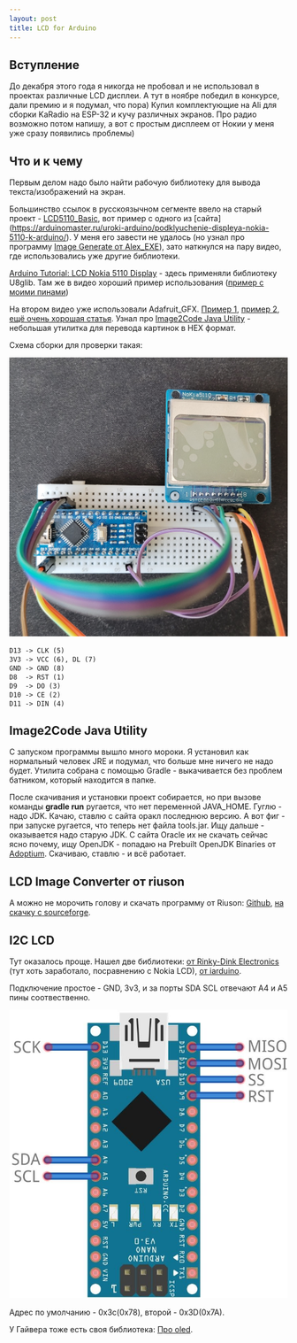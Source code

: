 ```yaml
---
layout: post
title: LCD for Arduino
---
```


## Вступление
До декабря этого года я никогда не пробовал и не использовал в проектах различные LCD дисплеи. А тут в ноябре победил в конкурсе, дали премию и я подумал, что пора) Купил комплектующие на Ali для сборки KaRadio на ESP-32 и кучу различных экранов. Про радио возможно потом напишу, а вот с простым дисплеем от Нокии у меня уже сразу появились проблемы)

## Что и к чему

Первым делом надо было найти рабочую библиотеку для вывода текста/изображений на экран.

Большинство ссылок в русскоязычном сегменте ввело на старый проект - [LCD5110_Basic](http://www.rinkydinkelectronics.com/library.php?id=44), вот пример с одного из [сайта] (https://arduinomaster.ru/uroki-arduino/podklyuchenie-displeya-nokia-5110-k-arduino/). У меня его завести не удалось (но узнал про программу [Image Generate от Alex_EXE](https://alex-exe.ru/programm/image-generate/)), зато наткнулся на пару видео, где использовались уже другие библиотеки.

[Arduino Tutorial: LCD Nokia 5110 Display](https://www.youtube.com/watch?v=1ZvY_lb6BoU) - здесь применяли библиотеку U8glib. Там же в видео хороший пример использования ([пример с моими пинами](https://github.com/OlegBezverhii/ArduinoProjects/blob/main/NokiaLCD/Display_LCD_Nokia_5110_U8GLIB.ino)) 


На втором видео уже использовали Adafruit_GFX. [Пример 1](https://robototehnika.ru/content/article/vvedenie-v-rabotu-s-graficheskimi-ekranami-na-arduino/), [пример 2](https://portal-pk.ru/news/232-displei-ssd1306-podklyuchaem-k-arduino-vyvodim-tekst-risuem.html), [ещё очень хорошая статья](https://educ8s.tv/arduino-bitmap-graphics-tutorial/). Узнал про [Image2Code Java Utility](https://github.com/ehubin/Adafruit-GFX-Library/tree/master/Img2Code) - небольшая утилитка для перевода картинок в HEX формат. 

Схема сборки для проверки такая:

![arduino lcd](/assets/images/arduino/LCD.jpg "Nokia lcd 5110")

```
D13 -> CLK (5)
3V3 -> VCC (6), DL (7)
GND -> GND (8)
D8  -> RST (1)
D9  -> DO (3)
D10 -> CE (2)
D11 -> DIN (4)
```

## Image2Code Java Utility
С запуском программы вышло много мороки. Я установил как нормальный человек JRE и подумал, что больше мне ничего не надо будет. Утилита собрана с помощью Gradle - выкачивается без проблем батником, который находится в папке.

После скачивания и установки проект собирается, но при вызове команды **gradle run** ругается, что нет переменной JAVA_HOME. Гуглю - надо JDK. Качаю, ставлю с сайта оракл последнюю версию. А вот фиг - при запуске ругается, что теперь нет файла tools.jar. Ищу дальше - оказывается надо старую JDK. С сайта Oracle их не скачать сейчас ясно почему, ищу OpenJDK - попадаю на Prebuilt OpenJDK
Binaries от [Adoptium](https://adoptium.net). Скачиваю, ставлю - и всё работает.


## LCD Image Converter от riuson
А можно не морочить голову и скачать программу от Riuson: [Github](https://github.com/riuson/lcd-image-converter), [на скачку с sourceforge](https://sourceforge.net/projects/lcd-image-converter/).


## I2C LCD
Тут оказалось проще. Нашел две библиотеки: [от Rinky-Dink Electronics](http://www.rinkydinkelectronics.com/library.php?id=79) (тут хоть заработало, посравнению с Nokia LCD), [от iarduino](https://iarduino.ru/file/341.html).

Подключение простое - GND, 3v3, и за порты SDA SCL отвечают A4 и A5 пины соотвественно.

![arduino nano I2C](/assets/images/arduino/arduino_nano_I2C.jpg "arduino nano I2C")

Адрес по умолчанию - 0x3c(0x78), второй - 0x3D(0x7A).

У Гайвера тоже есть своя библиотека: [Про oled](https://kit.alexgyver.ru/tutorials/oled/).